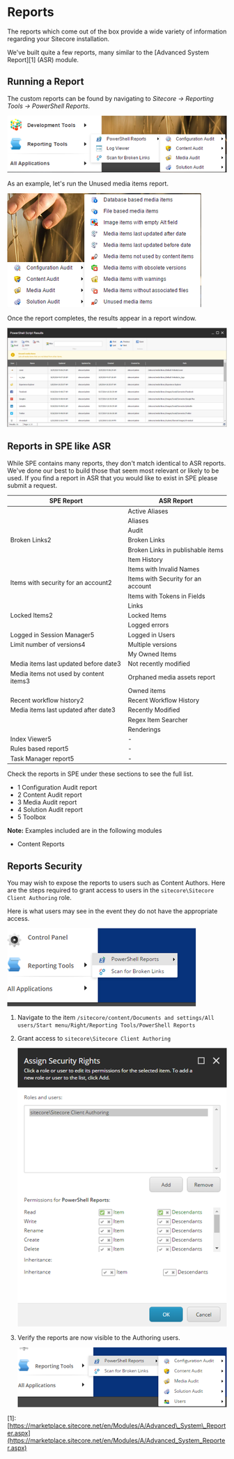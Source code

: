 # Reports

The reports which come out of the box provide a wide variety of information regarding your Sitecore installation.

We've built quite a few reports, many similar to the \[Advanced System Report\]\[1\] \(ASR\) module.

## Running a Report

The custom reports can be found by navigating to _Sitecore -&gt; Reporting Tools -&gt; PowerShell Reports_.

![Reports](../../../.gitbook/assets/reports.png)

As an example, let's run the Unused media items report.

![Unused Media Items](../../../.gitbook/assets/reports-unusedmedia.png)

Once the report completes, the results appear in a report window.

![Unused Media Items Output](../../../.gitbook/assets/reports-output.png)

## Reports in SPE like ASR

While SPE contains many reports, they don't match identical to ASR reports. We've done our best to build those that seem most relevant or likely to be used. If you find a report in ASR that you would like to exist in SPE please submit a request.

| **SPE Report** | **ASR Report** |
| --- | --- |
|  | Active Aliases |
|  | Aliases |
|  | Audit |
| Broken Links2 | Broken Links |
|  | Broken Links in publishable items |
|  | Item History |
|  | Items with Invalid Names |
| Items with security for an account2 | Items with Security for an account |
|  | Items with Tokens in Fields |
|  | Links |
| Locked Items2 | Locked Items |
|  | Logged errors |
| Logged in Session Manager5 | Logged in Users |
| Limit number of versions4 | Multiple versions |
|  | My Owned Items |
| Media items last updated before date3 | Not recently modified |
| Media items not used by content items3 | Orphaned media assets report |
|  | Owned items |
| Recent workflow history2 | Recent Workflow History |
| Media items last updated after date3 | Recently Modified |
|  | Regex Item Searcher |
|  | Renderings |
| Index Viewer5 | - |
| Rules based report5 | - |
| Task Manager report5 | - |

Check the reports in SPE under these sections to see the full list.

* 1 Configuration Audit report
* 2 Content Audit report
* 3 Media Audit report
* 4 Solution Audit report
* 5 Toolbox

**Note:** Examples included are in the following modules

* Content Reports

## Reports Security

You may wish to expose the reports to users such as Content Authors. Here are the steps required to grant access to users in the `sitecore\Sitecore Client Authoring` role.

Here is what users may see in the event they do not have the appropriate access.

![Reports without Access](../../../.gitbook/assets/reports-menuwithoutaccess.png)

1. Navigate to the item `/sitecore/content/Documents and settings/All users/Start menu/Right/Reporting Tools/PowerShell Reports`
2. Grant access to `sitecore\Sitecore Client Authoring` 

   ![Report Viewer Access](../../../.gitbook/assets/reports-vieweraccess.png)

3. Verify the reports are now visible to the Authoring users. 

   ![Reports with Access](../../../.gitbook/assets/reports-menuwithaccess.png)

\[1\]: [https://marketplace.sitecore.net/en/Modules/A/Advanced\_System\_Reporter.aspx](https://marketplace.sitecore.net/en/Modules/A/Advanced_System_Reporter.aspx)

